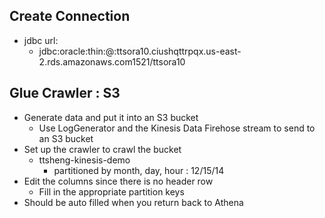 ## Create Connection
- jdbc url:
  - jdbc:oracle:thin:@:ttsora10.ciushqttrpqx.us-east-2.rds.amazonaws.com1521/ttsora10

## Glue Crawler : S3
- Generate data and put it into an S3 bucket 
  - Use LogGenerator and the Kinesis Data Firehose stream to send to an S3 bucket
- Set up the crawler to crawl the bucket
  - ttsheng-kinesis-demo
    - partitioned by month, day, hour : 12/15/14
- Edit the columns since there is no header row
  - Fill in the appropriate partition keys
- Should be auto filled when you return back to Athena

